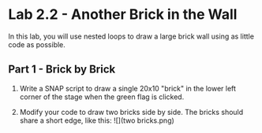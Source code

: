 # Lab 2.2 - Another Brick in the Wall
In this lab, you will use nested loops to draw a large brick wall using as little code as possible.

## Part 1 - Brick by Brick
1. Write a SNAP script to draw a single 20x10 "brick" in the lower left corner of the stage when the green flag is clicked.

2. Modify your code to draw two bricks side by side.  The bricks should share a short edge, like this: ![](two bricks.png)